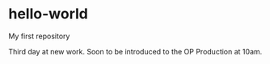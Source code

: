 # hello-world
My first repository

Third day at new work. Soon to be introduced to the OP Production at 10am. 

